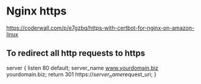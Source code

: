 # Nginx https

https://coderwall.com/p/e7gzbq/https-with-certbot-for-nginx-on-amazon-linux


## To redirect all http requests to https


server {
      listen      80 default;
      server_name www.yourdomain.biz yourdomain.biz;
      return      301 https://$server_name$request_uri;
}
